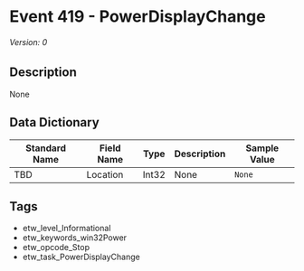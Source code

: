 # Event 419 - PowerDisplayChange
###### Version: 0

## Description
None

## Data Dictionary
|Standard Name|Field Name|Type|Description|Sample Value|
|---|---|---|---|---|
|TBD|Location|Int32|None|`None`|

## Tags
* etw_level_Informational
* etw_keywords_win32Power
* etw_opcode_Stop
* etw_task_PowerDisplayChange